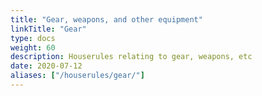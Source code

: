 ```yaml
---
title: "Gear, weapons, and other equipment"
linkTitle: "Gear"
type: docs    
weight: 60
description: Houserules relating to gear, weapons, etc
date: 2020-07-12
aliases: ["/houserules/gear/"]
---
```


